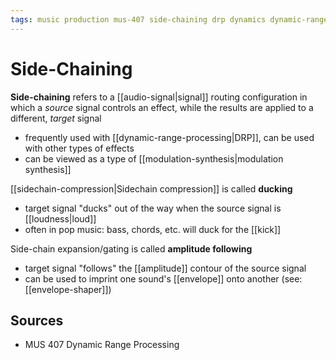 ```yaml
---
tags: music production mus-407 side-chaining drp dynamics dynamic-range dynamic-range-processing compression
---
```


# Side-Chaining

**Side-chaining** refers to a [[audio-signal|signal]] routing configuration in which a _source_ signal controls an effect, while the results are applied to a different, _target_ signal

- frequently used with [[dynamic-range-processing|DRP]], can be used with other types of effects
- can be viewed as a type of [[modulation-synthesis|modulation synthesis]]

[[sidechain-compression|Sidechain compression]] is called **ducking**

- target signal "ducks" out of the way when the source signal is [[loudness|loud]]
- often in pop music: bass, chords, etc. will duck for the [[kick]]

Side-chain expansion/gating is called **amplitude following**

- target signal "follows" the [[amplitude]] contour of the source signal
- can be used to imprint one sound's [[envelope]] onto another (see: [[envelope-shaper]])

## Sources

- MUS 407 Dynamic Range Processing
